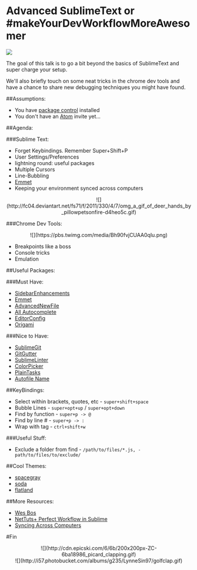 Advanced SublimeText or #makeYourDevWorkflowMoreAwesomer
================

![](http://www.reactiongifs.com/r/2013/12/awesome.gif)

The goal of this talk is to go a bit beyond the basics of SublimeText and super charge your setup.

We'll also briefly touch on some neat tricks in the chrome dev tools and have a chance to share new debugging techniques you might have found.

##Assumptions:
- You have [package control](https://sublime.wbond.net/) installed
- You don't have an [Atom](https://atom.io/) invite yet...

##Agenda:

###Sublime Text:
- Forget Keybindings.  Remember Super+Shift+P 
- User Settings/Preferences
- lightning round: useful packages
- Multiple Cursors
- Line-Bubbling
- [Emmet](http://docs.emmet.io/cheat-sheet/)
- Keeping your environment synced across computers

<center>![](http://fc04.deviantart.net/fs71/f/2011/330/4/7/omg_a_gif_of_deer_hands_by_pillowpetsonfire-d4heo5c.gif)</center>

###Chrome Dev Tools:

<center>![](https://pbs.twimg.com/media/Bh90fvjCUAA0qlu.png)</center>

- Breakpoints like a boss
- Console tricks
- Emulation


##Useful Packages:

###Must Have:
- [SidebarEnhancements](https://sublime.wbond.net/packages/SideBarEnhancements)
- [Emmet](https://sublime.wbond.net/packages/Emmet)
- [AdvancedNewFile](https://sublime.wbond.net/packages/AdvancedNewFile)
- [All Autocomplete](https://sublime.wbond.net/packages/All%20Autocomplete)
- [EditorConfig](https://sublime.wbond.net/packages/EditorConfig)
- [Origami](https://sublime.wbond.net/packages/Origami)

###Nice to Have:
- [SublimeGit](https://sublime.wbond.net/packages/SublimeGit)
- [GitGutter](https://sublime.wbond.net/packages/GitGutter)
- [SublimeLinter](http://sublimelinter.readthedocs.org/en/latest/)
- [ColorPicker](https://sublime.wbond.net/packages/ColorPicker)
- [PlainTasks](https://sublime.wbond.net/packages/PlainTasks)
- [Autofile Name](https://sublime.wbond.net/packages/AutoFileName)

##KeyBindings:

- Select within brackets, quotes, etc - `super+shift+space`
- Bubble Lines - `super+opt+up` / `super+opt+down`
- Find by function - `super+p -> @`
- Find by line # -  `super+p -> :`
- Wrap with tag - `ctrl+shift+w`

###Useful Stuff:

- Exclude a folder from find - `/path/to/files/*.js, -path/to/files/to/exclude/`

##Cool Themes:
- [spacegray](http://kkga.github.io/spacegray/)
- [soda](https://github.com/buymeasoda/soda-theme/)
- [flatland](https://github.com/thinkpixellab/flatland)

##More Resources:
- [Wes Bos](http://wesbos.com/category/sublime-text/) 
- [NetTuts+ Perfect Workflow in Sublime](http://code.tutsplus.com/articles/perfect-workflow-in-sublime-text-free-course--net-27293) 
- [Syncing Across Computers](https://sublime.wbond.net/docs/syncing)

#Fin

<center>![](http://cdn.epicski.com/6/6b/200x200px-ZC-6ba18986_picard_clapping.gif)</center>
<center>![](http://i57.photobucket.com/albums/g235/LynneSin97/golfclap.gif)</center>

